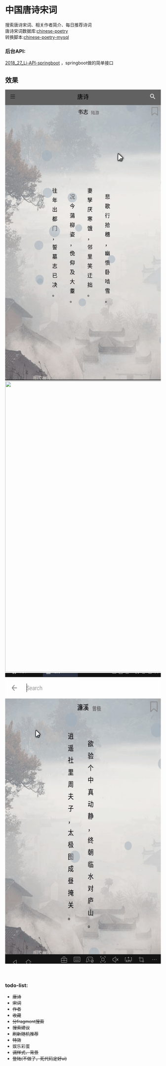 ﻿<h1>中国唐诗宋词</h1>
搜索唐诗宋词、相关作者简介、每日推荐诗词
<br>
唐诗宋词数据库:<a href="https://github.com/chinese-poetry/chinese-poetry">chinese-poetry</a>
<br>
转换脚本:<a href="https://github.com/KomaBeyond/chinese-poetry-mysql">chinese-poetry-mysql</a>
<h3>后台API:</h3><a href="https://github.com/TIS-OMiddle/2018_27_Li-API-springboot">2018_27_Li-API-springboot</a> ，springboot做的简单接口
<br>
<h2>效果</h2>
<img width="530" height="940" src="演示/01.gif"><br>
<img width="530" height="940" src="演示/02.gif"><br>
<img width="530" height="940" src="演示/03.gif"><br>
<br>
<br>
<h3>todo-list:</h3>
<ul>
    <li><del>唐诗</del></li>
    <li><del>宋词</del></li>
    <li><del>作者</del></li>
    <li><del>收藏</del></li>
    <li><del>分fragment搜索</del></li>
    <li><del>搜索建议</del></li>
    <li><del>刷新随机推荐</del></li>
    <li><del>特效</del></li>
    <li>娱乐彩蛋</li>
    <li><del>调样式、背景</del></li>
    <li><del>登陆(不做了，死代码定好ui)</del></li>
</ul>